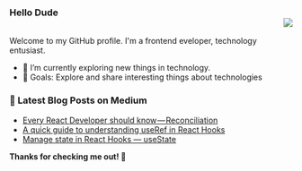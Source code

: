 ### Hello Dude <div align = 'right'>![](https://komarev.com/ghpvc/?username=xaunvih&color=yellow)</div>

Welcome to my GitHub profile. I'm a frontend eveloper, technology entusiast.

- 🌱 I’m currently exploring new things in technology.
- 🥅 Goals: Explore and share interesting things about technologies

### 📕 Latest Blog Posts on Medium

- [Every React Developer should know — Reconciliation](https://xaunvih.medium.com/every-react-developer-should-know-reconciliation-d7415dbaed89)
- [A quick guide to understanding useRef in React Hooks](https://xaunvih.medium.com/react-hooks-useref-334ad659ba39)
- [Manage state in React Hooks — useState](https://xaunvih.medium.com/manage-state-in-react-hooks-usestate-17f72e8fd12e)

[blog]: https://xaunvih.medium.com/

**Thanks for checking me out! 🤙**
